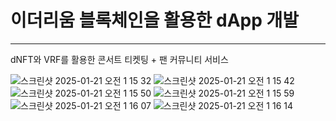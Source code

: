 # 이더리움 블록체인을 활용한 dApp 개발
------------------------------
dNFT와 VRF를 활용한
콘서트 티켓팅 + 팬 커뮤니티 서비스

![스크린샷 2025-01-21 오전 1 15 32](https://github.com/user-attachments/assets/98d278cf-c69d-4cd7-b956-77e4d6dd6922)
![스크린샷 2025-01-21 오전 1 15 42](https://github.com/user-attachments/assets/874934c8-ffca-42d8-949e-bf0844796ff0)
![스크린샷 2025-01-21 오전 1 15 50](https://github.com/user-attachments/assets/7d3232b4-519d-4cd5-ab3f-41ed8e030f1a)
![스크린샷 2025-01-21 오전 1 15 59](https://github.com/user-attachments/assets/a2b2de35-3c44-4ce0-84e2-f6fc238566fe)
![스크린샷 2025-01-21 오전 1 16 07](https://github.com/user-attachments/assets/a8ddc49c-aa13-4c90-b9b0-8b61d975e9b5)
![스크린샷 2025-01-21 오전 1 16 14](https://github.com/user-attachments/assets/f22f15a2-dcfc-404a-aa75-379b0b24b624)
